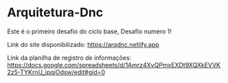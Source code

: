 # Arquitetura-Dnc
Este é o primeiro desafio do ciclo base, Desafio numero 1!

Link do site disponibilizado: https://arqdnc.netlify.app


Link da planilha de registro de informações: https://docs.google.com/spreadsheets/d/1Amrz4XvQPmxEXDt9XQXkEVVK2z5-TYKrnU_ipqjOdsw/edit#gid=0
